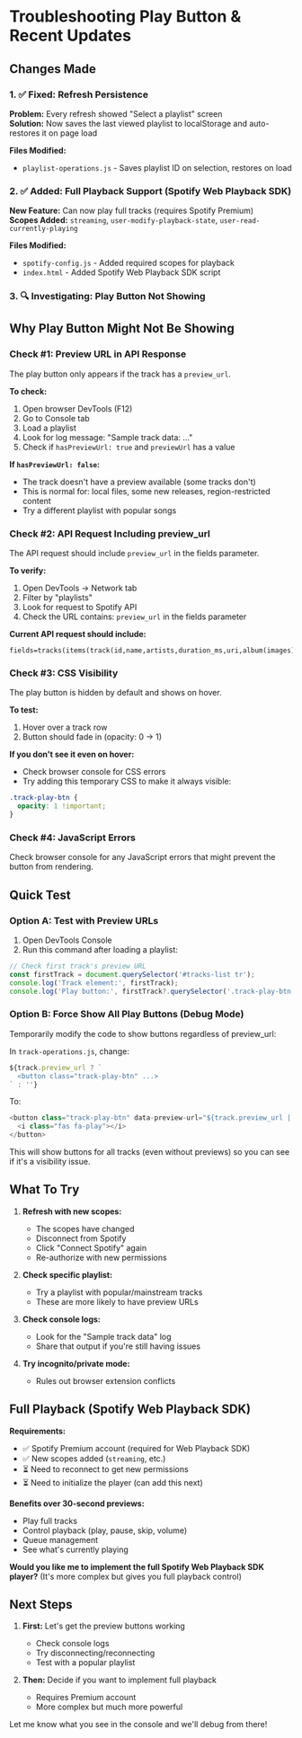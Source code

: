 # Troubleshooting Play Button & Recent Updates

## Changes Made

### 1. ✅ Fixed: Refresh Persistence
**Problem:** Every refresh showed "Select a playlist" screen  
**Solution:** Now saves the last viewed playlist to localStorage and auto-restores it on page load

**Files Modified:**
- `playlist-operations.js` - Saves playlist ID on selection, restores on load

### 2. ✅ Added: Full Playback Support (Spotify Web Playback SDK)
**New Feature:** Can now play full tracks (requires Spotify Premium)  
**Scopes Added:** `streaming`, `user-modify-playback-state`, `user-read-currently-playing`

**Files Modified:**
- `spotify-config.js` - Added required scopes for playback
- `index.html` - Added Spotify Web Playback SDK script

### 3. 🔍 Investigating: Play Button Not Showing

## Why Play Button Might Not Be Showing

### Check #1: Preview URL in API Response
The play button only appears if the track has a `preview_url`. 

**To check:**
1. Open browser DevTools (F12)
2. Go to Console tab
3. Load a playlist
4. Look for log message: "Sample track data: ..."
5. Check if `hasPreviewUrl: true` and `previewUrl` has a value

**If `hasPreviewUrl: false`:**
- The track doesn't have a preview available (some tracks don't)
- This is normal for: local files, some new releases, region-restricted content
- Try a different playlist with popular songs

### Check #2: API Request Including preview_url
The API request should include `preview_url` in the fields parameter.

**To verify:**
1. Open DevTools → Network tab
2. Filter by "playlists"
3. Look for request to Spotify API
4. Check the URL contains: `preview_url` in the fields parameter

**Current API request should include:**
```
fields=tracks(items(track(id,name,artists,duration_ms,uri,album(images),explicit,preview_url)),next,total)
```

### Check #3: CSS Visibility
The play button is hidden by default and shows on hover.

**To test:**
1. Hover over a track row
2. Button should fade in (opacity: 0 → 1)

**If you don't see it even on hover:**
- Check browser console for CSS errors
- Try adding this temporary CSS to make it always visible:
```css
.track-play-btn {
  opacity: 1 !important;
}
```

### Check #4: JavaScript Errors
Check browser console for any JavaScript errors that might prevent the button from rendering.

## Quick Test

### Option A: Test with Preview URLs
1. Open DevTools Console
2. Run this command after loading a playlist:
```javascript
// Check first track's preview URL
const firstTrack = document.querySelector('#tracks-list tr');
console.log('Track element:', firstTrack);
console.log('Play button:', firstTrack?.querySelector('.track-play-btn'));
```

### Option B: Force Show All Play Buttons (Debug Mode)
Temporarily modify the code to show buttons regardless of preview_url:

In `track-operations.js`, change:
```javascript
${track.preview_url ? `
  <button class="track-play-btn" ...>
` : ''}
```

To:
```javascript
<button class="track-play-btn" data-preview-url="${track.preview_url || 'none'}" data-track-id="${track.id}" title="Play preview">
  <i class="fas fa-play"></i>
</button>
```

This will show buttons for all tracks (even without previews) so you can see if it's a visibility issue.

## What To Try

1. **Refresh with new scopes:**
   - The scopes have changed
   - Disconnect from Spotify
   - Click "Connect Spotify" again
   - Re-authorize with new permissions

2. **Check specific playlist:**
   - Try a playlist with popular/mainstream tracks
   - These are more likely to have preview URLs

3. **Check console logs:**
   - Look for the "Sample track data" log
   - Share that output if you're still having issues

4. **Try incognito/private mode:**
   - Rules out browser extension conflicts

## Full Playback (Spotify Web Playback SDK)

**Requirements:**
- ✅ Spotify Premium account (required for Web Playback SDK)
- ✅ New scopes added (`streaming`, etc.)
- ⏳ Need to reconnect to get new permissions
- ⏳ Need to initialize the player (can add this next)

**Benefits over 30-second previews:**
- Play full tracks
- Control playback (play, pause, skip, volume)
- Queue management
- See what's currently playing

**Would you like me to implement the full Spotify Web Playback SDK player?** (It's more complex but gives you full playback control)

## Next Steps

1. **First:** Let's get the preview buttons working
   - Check console logs
   - Try disconnecting/reconnecting
   - Test with a popular playlist

2. **Then:** Decide if you want to implement full playback
   - Requires Premium account
   - More complex but much more powerful

Let me know what you see in the console and we'll debug from there!
